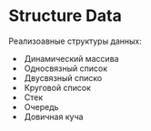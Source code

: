 # Structure Data
Реализоавные структуры данных:
  - &nbsp;Динамический массива
  - &nbsp;Односвязный список
  - &nbsp;Двусвязный списко
  - &nbsp;Круговой список
  - &nbsp;Стек
  - &nbsp;Очередь
  - &nbsp;Довичная куча
